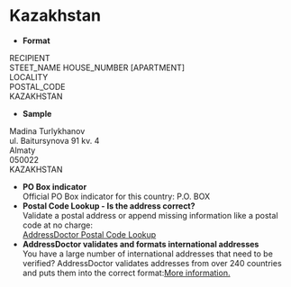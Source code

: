 Kazakhstan
==========

- **Format**

RECIPIENT  
STEET_NAME HOUSE_NUMBER [APARTMENT]  
LOCALITY  
POSTAL_CODE  
KAZAKHSTAN
- **Sample**

Madina Turlykhanov  
ul. Baitursynova 91 kv. 4  
Almaty  
050022  
KAZAKHSTAN
- **PO Box indicator**  
Official PO Box indicator for this country: P.O. BOX
- **Postal Code Lookup - Is the address correct?**  
Validate a postal address or append missing information like a postal code at no charge:  
[AddressDoctor Postal Code Lookup](http://lookup.addressdoctor.com/lookup/default.aspx?lang=en&country=KAZ)
- **AddressDoctor validates and formats international addresses**  
You have a large number of international addresses that need to be verified? AddressDoctor validates addresses from over 240 countries and puts them into the correct format:[More information.](index.php?id=31&L=1)